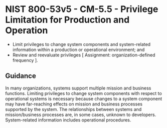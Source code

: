 # NIST 800-53v5 - CM-5.5 - Privilege Limitation for Production and Operation
- Limit privileges to change system components and system-related information within a production or operational environment; and
- Review and reevaluate privileges \[ Assignment: organization-defined frequency \].
## Guidance
In many organizations, systems support multiple mission and business functions. Limiting privileges to change system components with respect to operational systems is necessary because changes to a system component may have far-reaching effects on mission and business processes supported by the system. The relationships between systems and mission/business processes are, in some cases, unknown to developers. System-related information includes operational procedures.